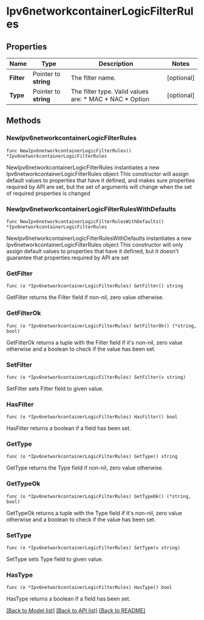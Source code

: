 # Ipv6networkcontainerLogicFilterRules

## Properties

Name | Type | Description | Notes
------------ | ------------- | ------------- | -------------
**Filter** | Pointer to **string** | The filter name. | [optional] 
**Type** | Pointer to **string** | The filter type. Valid values are: * MAC * NAC * Option | [optional] 

## Methods

### NewIpv6networkcontainerLogicFilterRules

`func NewIpv6networkcontainerLogicFilterRules() *Ipv6networkcontainerLogicFilterRules`

NewIpv6networkcontainerLogicFilterRules instantiates a new Ipv6networkcontainerLogicFilterRules object
This constructor will assign default values to properties that have it defined,
and makes sure properties required by API are set, but the set of arguments
will change when the set of required properties is changed

### NewIpv6networkcontainerLogicFilterRulesWithDefaults

`func NewIpv6networkcontainerLogicFilterRulesWithDefaults() *Ipv6networkcontainerLogicFilterRules`

NewIpv6networkcontainerLogicFilterRulesWithDefaults instantiates a new Ipv6networkcontainerLogicFilterRules object
This constructor will only assign default values to properties that have it defined,
but it doesn't guarantee that properties required by API are set

### GetFilter

`func (o *Ipv6networkcontainerLogicFilterRules) GetFilter() string`

GetFilter returns the Filter field if non-nil, zero value otherwise.

### GetFilterOk

`func (o *Ipv6networkcontainerLogicFilterRules) GetFilterOk() (*string, bool)`

GetFilterOk returns a tuple with the Filter field if it's non-nil, zero value otherwise
and a boolean to check if the value has been set.

### SetFilter

`func (o *Ipv6networkcontainerLogicFilterRules) SetFilter(v string)`

SetFilter sets Filter field to given value.

### HasFilter

`func (o *Ipv6networkcontainerLogicFilterRules) HasFilter() bool`

HasFilter returns a boolean if a field has been set.

### GetType

`func (o *Ipv6networkcontainerLogicFilterRules) GetType() string`

GetType returns the Type field if non-nil, zero value otherwise.

### GetTypeOk

`func (o *Ipv6networkcontainerLogicFilterRules) GetTypeOk() (*string, bool)`

GetTypeOk returns a tuple with the Type field if it's non-nil, zero value otherwise
and a boolean to check if the value has been set.

### SetType

`func (o *Ipv6networkcontainerLogicFilterRules) SetType(v string)`

SetType sets Type field to given value.

### HasType

`func (o *Ipv6networkcontainerLogicFilterRules) HasType() bool`

HasType returns a boolean if a field has been set.


[[Back to Model list]](../README.md#documentation-for-models) [[Back to API list]](../README.md#documentation-for-api-endpoints) [[Back to README]](../README.md)


